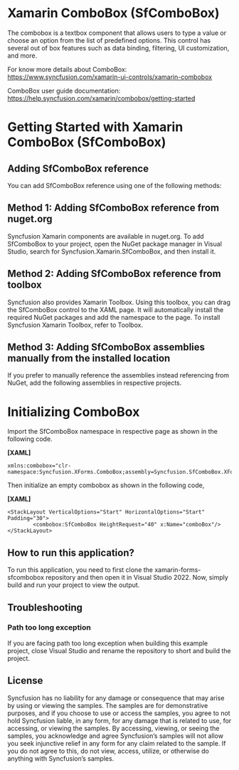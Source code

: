 # Xamarin ComboBox (SfComboBox) 

The combobox is a textbox component that allows users to type a value or choose an option from the list of predefined options. This control has several out of box features such as data binding, filtering, UI customization, and more.

For know more details about ComboBox: https://www.syncfusion.com/xamarin-ui-controls/xamarin-combobox

ComboBox user guide documentation: https://help.syncfusion.com/xamarin/combobox/getting-started

#   Getting Started with Xamarin ComboBox (SfComboBox)

##  Adding SfComboBox reference
You can add SfComboBox reference using one of the following methods:

## Method 1: Adding SfComboBox reference from nuget.org

Syncfusion Xamarin components are available in nuget.org. To add SfComboBox to your project, open the NuGet package manager in Visual Studio, search for Syncfusion.Xamarin.SfComboBox, and then install it.

##  Method 2: Adding SfComboBox reference from toolbox

Syncfusion also provides Xamarin Toolbox. Using this toolbox, you can drag the SfComboBox control to the XAML page. It will automatically install the required NuGet packages and add the namespace to the page. To install Syncfusion Xamarin Toolbox, refer to Toolbox.

##  Method 3: Adding SfComboBox assemblies manually from the installed location

If you prefer to manually reference the assemblies instead referencing from NuGet, add the following assemblies in respective projects.

#   Initializing ComboBox
Import the SfComboBox namespace in respective page as shown in the following code.

**[XAML]**

```
xmlns:combobox="clr-namespace:Syncfusion.XForms.ComboBox;assembly=Syncfusion.SfComboBox.XForms"
```
Then initialize an empty combobox as shown in the following code,

**[XAML]**

```
<StackLayout VerticalOptions="Start" HorizontalOptions="Start" Padding="30">
		<combobox:SfComboBox HeightRequest="40" x:Name="comboBox"/>
</StackLayout> 
```
## How to run this application?

To run this application, you need to first clone the xamarin-forms-sfcombobox repository and then open it in Visual Studio 2022. Now, simply build and run your project to view the output.

## <a name="troubleshooting"></a>Troubleshooting ##
### Path too long exception
If you are facing path too long exception when building this example project, close Visual Studio and rename the repository to short and build the project.

## License

Syncfusion has no liability for any damage or consequence that may arise by using or viewing the samples. The samples are for demonstrative purposes, and if you choose to use or access the samples, you agree to not hold Syncfusion liable, in any form, for any damage that is related to use, for accessing, or viewing the samples. By accessing, viewing, or seeing the samples, you acknowledge and agree Syncfusion’s samples will not allow you seek injunctive relief in any form for any claim related to the sample. If you do not agree to this, do not view, access, utilize, or otherwise do anything with Syncfusion’s samples.

